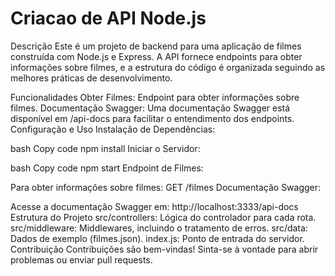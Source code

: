 # Criacao de API Node.js
Descrição
Este é um projeto de backend para uma aplicação de filmes construída com Node.js e Express. A API fornece endpoints para obter informações sobre filmes, e a estrutura do código é organizada seguindo as melhores práticas de desenvolvimento.

Funcionalidades
Obter Filmes: Endpoint para obter informações sobre filmes.
Documentação Swagger: Uma documentação Swagger está disponível em /api-docs para facilitar o entendimento dos endpoints.
Configuração e Uso
Instalação de Dependências:

bash
Copy code
npm install
Iniciar o Servidor:

bash
Copy code
npm start
Endpoint de Filmes:

Para obter informações sobre filmes: GET /filmes
Documentação Swagger:

Acesse a documentação Swagger em: http://localhost:3333/api-docs
Estrutura do Projeto
src/controllers: Lógica do controlador para cada rota.
src/middleware: Middlewares, incluindo o tratamento de erros.
src/data: Dados de exemplo (filmes.json).
index.js: Ponto de entrada do servidor.
Contribuição
Contribuições são bem-vindas! Sinta-se à vontade para abrir problemas ou enviar pull requests.